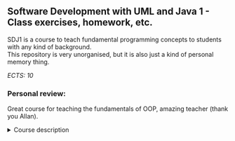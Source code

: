 ## **Software Development with UML and Java 1 - Class exercises, homework, etc.**

SDJ1 is a course to teach fundamental programming concepts to students with any kind of background.  
This repository is very unorganised, but it is also just a kind of personal memory thing.  

*ECTS: 10*  

### Personal review:
Great course for teaching the fundamentals of OOP, amazing teacher (thank you Allan).

<details>
  <summary>Course description</summary>

  ### Main purpose
  The main purpose of the course is to provide students with the qualifications needed to understand the core object-oriented concepts and to implement smaller programs in Java from UML class diagrams.

  ### Knowledge
  The student should be able to:    
    • Identify the Java lexical structures: keywords, separators, operators, identifiers, literals and comments.  
    • Explain details of UML class diagrams.  
    • Identify selection and loop structures in UML activity diagrams.  

  ### Skills
  The student should be able to:  
    • Construct Java programs with proper choice of selection and loop structures.  
    • Create and use objects in Java.   
    • Implement classes in Java using the object oriented concepts: encapsulation, inheritance and polymorphism.   
    • Implement one-to-one relations and differentiate between association, aggregation and composition.  
    • Implement one-to-many relations using array structures and a simple collection class.  
    • Implement exception handling for different types of exceptions.  
    • Implement persistence in text and binary files.  
    • Construct simple event-based GUI applications.  
    • Construct Java source code documentations.  
    • Interpret UML class diagrams, and construct corresponding Java code.  

  ### Competences
  The student should be able to:  
    • Exemplify and discuss basic object-oriented concepts, including encapsulation, relationships, inheritance and polymorphism.  
    • Implement small scale systems from UML class diagrams.  
</details>
